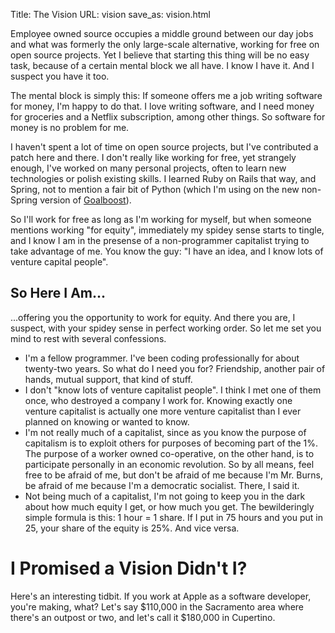 Title: 		The Vision
URL:		vision
save_as:	vision.html

Employee owned source occupies a middle ground between our day jobs and what was formerly
the only large-scale alternative, working for free on open source projects.  Yet I believe that starting this thing will be no easy task, because of a certain mental block we all have.  I know I have it.  And I suspect you have it too. 

The mental block is simply this:  If someone offers me a job writing software for money, I'm happy to do that.  I love writing software, and I need money for groceries and a Netflix subscription, among other things.  So software for money is no problem for me.

I haven't spent a lot of time on open source projects, but I've contributed a patch here and there.  I don't really like working for free, yet strangely enough, I've worked on many personal projects, often to learn new technologies or polish existing skills.  I learned Ruby on Rails that way, and Spring, not to mention a fair bit of Python (which I'm using on the new non-Spring version of [Goalboost](/goalboost.html)).

So I'll work for free as long as I'm working for myself, but when someone mentions working "for equity", immediately my spidey sense starts to tingle, and I know I am in the presense of a non-programmer capitalist trying to take advantage of me.  You know the guy:  "I have an idea, and I know lots of venture capital people".

## So Here I Am...

...offering you the opportunity to work for equity.  And there you are, I suspect, with your spidey sense in perfect working order.  So let me set you mind to rest with several confessions.

* I'm a fellow programmer.  I've been coding professionally for about twenty-two years.  So what do I need you for?  Friendship, another pair of hands, mutual support, that kind of stuff.
* I don't "know lots of venture capitalist people".  I think I met one of them once, who destroyed a company I work for.  Knowing exactly one venture capitalist is actually one more venture capitalist than I ever planned on knowing or wanted to know.
* I'm not really much of a capitalist, since as you know the purpose of capitalism is to exploit others for purposes of becoming part of the 1%.  The purpose of a worker owned co-operative, on the other hand, is to participate personally in an economic revolution.  So by all means, feel free to be afraid of me, but don't be afraid of me because I'm Mr. Burns, be afraid of me because I'm a democratic socialist.  There, I said it.
* Not being much of a capitalist, I'm not going to keep you in the dark about how much equity I get, or how much you get.  The bewilderingly simple formula is this:  1 hour = 1 share.  If I put in 75 hours and you put in 25, your share of the equity is 25%.  And vice versa.

# I Promised a Vision Didn't I?

Here's an interesting tidbit.  If you work at Apple as a software developer, you're  making, what?  Let's say \$110,000 in the Sacramento area where there's an outpost or two, and let's call it $180,000 in Cupertino.


<!--
<style>
table, th, td {	
	border:1px solid #aaa;
}
table, th, td { padding:em; border-spacing:0px; border-collapse: collapse;}
table tr th, table tr td {padding:.5em; border-spacing:0em;}
.topic_column { background-color: #ddd;}

</style>
<table>
<tr>
<th class="topic_column">Model</th>
<th>Closed Source</th>
<th>Employee Owned Source</th>
<th>Open Source</th>
</tr>
<tr>
<td class="topic_column">Motive</td>
<td>Paycheck</td>
<td>Community, creativity, possible paycheck</td>
<td>Community, feckless freedom, no paycheck</td>
</tr>
<tr>
<td class="topic_column">Focus</td>
<td>Customer</td>
<td>Developer and Customer</td>
<td>Developer</td>
</tr>
</table>
-->